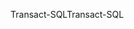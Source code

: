 <span data-ttu-id="2cc1a-101">Transact-SQL</span><span class="sxs-lookup"><span data-stu-id="2cc1a-101">Transact-SQL</span></span>